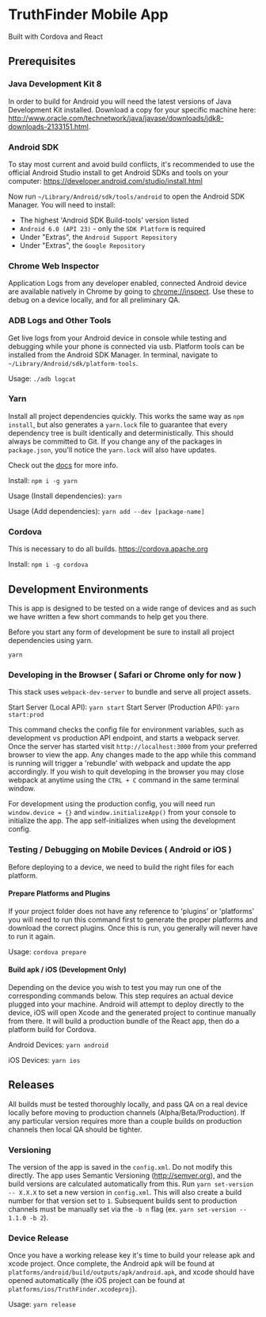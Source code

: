 # TruthFinder Mobile App

Built with Cordova and React

## Prerequisites

### Java Development Kit 8
In order to build for Android you will need the latest versions of Java Development Kit installed. Download a copy for your specific machine here: http://www.oracle.com/technetwork/java/javase/downloads/jdk8-downloads-2133151.html.

### Android SDK
To stay most current and avoid build conflicts, it's recommended to use the official Android Studio install to get Android SDKs and tools on your computer: https://developer.android.com/studio/install.html

Now run `~/Library/Android/sdk/tools/android` to open the Android SDK Manager. You will need to install:
- The highest 'Android SDK Build-tools' version listed
- `Android 6.0 (API 23)` - only the `SDK Platform` is required
- Under "Extras", the `Android Support Repository`
- Under "Extras", the `Google Repository`

### Chrome Web Inspector
Application Logs from any developer enabled, connected Android device are available natively in Chrome by going to [chrome://inspect](chrome://inspect). Use these to debug on a device locally, and for all preliminary QA.

### ADB Logs and Other Tools
Get live logs from your Android device in console while testing and debugging while your phone is connected via usb. Platform tools can be installed from the Android SDK Manager. In terminal, navigate to `~/Library/Android/sdk/platform-tools`.

Usage: `./adb logcat`

### Yarn
Install all project dependencies quickly. This works the same way as `npm install`, but also generates a `yarn.lock` file to guarantee that every dependency tree is built identically and deterministically. This should always be committed to Git. If you change any of the packages in `package.json`, you'll notice the `yarn.lock` will also have updates.

Check out the [docs](https://yarnpkg.com/) for more info.

Install: `npm i -g yarn`

Usage (Install dependencies): `yarn`

Usage (Add dependencies): `yarn add --dev [package-name]`

### Cordova
This is necessary to do all builds. https://cordova.apache.org

Install: `npm i -g cordova`

## Development Environments
This is app is designed to be tested on a wide range of devices and as such we have written a few short commands to help get you there.

Before you start any form of development be sure to install all project dependencies using yarn.

`yarn`

### Developing in the Browser ( Safari or Chrome only for now )
This stack uses `webpack-dev-server` to bundle and serve all project assets.

Start Server (Local API): `yarn start`
Start Server (Production API): `yarn start:prod`

This command checks the config file for environment variables, such as development vs production API endpoint, and starts a webpack server. Once the server has started visit `http://localhost:3000` from your preferred browser to view the app. Any changes made to the app while this command is running will trigger a 'rebundle' with webpack and update the app accordingly. If you wish to quit developing in the browser you may close webpack at anytime using the `CTRL + C` command in the same terminal window.

For development using the production config, you will need run `window.device = {}` and `window.initializeApp()` from your console to initialize the app. The app self-initializes when using the development config.

### Testing / Debugging on Mobile Devices ( Android or iOS )
Before deploying to a device, we need to build the right files for each platform.

#### Prepare Platforms and Plugins
If your project folder does not have any reference to 'plugins' or 'platforms' you will need to run this command first to generate the proper platforms and download the correct plugins. Once this is run, you generally will never have to run it again.

Usage: `cordova prepare`

#### Build apk / iOS (Development Only)
Depending on the device you wish to test you may run one of the corresponding commands below. This step requires an actual device plugged into your machine. Android will attempt to deploy directly to the device, iOS will open Xcode and the generated project to continue manually from there. It will build a production bundle of the React app, then do a platform build for Cordova.

Android Devices: `yarn android`

iOS Devices: `yarn ios`


## Releases
All builds must be tested thoroughly locally, and pass QA on a real device locally before moving to production channels (Alpha/Beta/Production). If any particular version requires more than a couple builds on production channels then local QA should be tighter.

### Versioning
The version of the app is saved in the `config.xml`. Do not modify this directly. The app uses Semantic Versioning (http://semver.org), and the build versions are calculated automatically from this. Run `yarn set-version -- X.X.X` to set a new version in `config.xml`. This will also create a build number for that version set to `1`. Subsequent builds sent to production channels must be manually set via the `-b n` flag (ex. `yarn set-version -- 1.1.0 -b 2`).


### Device Release
Once you have a working release key it's time to build your release apk and xcode project. Once complete, the Android apk will be found at `platforms/android/build/outputs/apk/android.apk`, and xcode should have opened automatically (the iOS project can be found at `platforms/ios/TruthFinder.xcodeproj`).

Usage: `yarn release`
